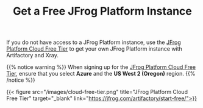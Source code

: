 ﻿---
title: "Get a Free JFrog Platform Instance"
chapter: false
weight: 431
pre: "<b>4.3.1 </b>"
---

If you do not have access to a JFrog Platform instance, use the [JFrog Platform Cloud Free Tier](https://jfrog.com/artifactory/start-free/) to get your own JFrog Platform instance with Artifactory and Xray.

{{% notice warning %}}
When signing up for the [JFrog Platform Cloud Free Tier](https://jfrog.com/artifactory/start-free/), ensure that you select **Azure** and the **US West 2 (Oregon)** region.
{{% /notice %}}

{{< figure src="/images/cloud-free-tier.png" title="JFrog Platform Cloud Free Tier" target="_blank" link="https://jfrog.com/artifactory/start-free/">}}
